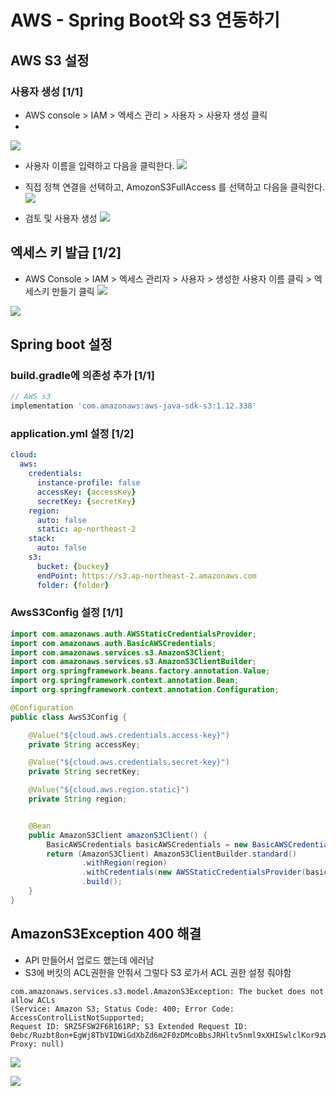 # AWS - Spring Boot와 S3 연동하기

## AWS S3 설정
### 사용자 생성 [1/1]
- AWS console > IAM > 엑세스 관리 > 사용자 > 사용자 생성 클릭
- 
![](https://github.com/dididiri1/TIL/blob/main/AWS/Springboot/images/01.png?raw=true)

- 사용자 이름을 입력하고 다음을 클릭한다.
![](https://github.com/dididiri1/TIL/blob/main/AWS/Springboot/images/02.png?raw=true)

- 직접 정책 연결을 선택하고, AmozonS3FullAccess 를 선택하고 다음을 클릭한다.
![](https://github.com/dididiri1/TIL/blob/main/AWS/Springboot/images/03.png?raw=true)

- 검토 및 사용자 생성
![](https://github.com/dididiri1/TIL/blob/main/AWS/Springboot/images/04.png?raw=true)

## 엑세스 키 발급 [1/2]
- AWS Console > IAM > 엑세스 관리자 > 사용자 > 생성한 사용자 이름 클릭 > 엑세스키 만들기 클릭
![](https://github.com/dididiri1/TIL/blob/main/AWS/Springboot/images/06_1.png?raw=true)


![](https://github.com/dididiri1/TIL/blob/main/AWS/Springboot/images/06.png?raw=true)

## Spring boot 설정
### build.gradle에 의존성 추가 [1/1]
``` gradle
// AWS s3
implementation 'com.amazonaws:aws-java-sdk-s3:1.12.338'
```

### application.yml 설정 [1/2]
``` yml
cloud:
  aws:
    credentials:
      instance-profile: false
      accessKey: {accessKey}
      secretKey: {secretKey}
    region:
      auto: false
      static: ap-northeast-2
    stack:
      auto: false
    s3:
      bucket: {buckey}
      endPoint: https://s3.ap-northeast-2.amazonaws.com
      folder: {folder}
```

### AwsS3Config 설정 [1/1]
```java
import com.amazonaws.auth.AWSStaticCredentialsProvider;
import com.amazonaws.auth.BasicAWSCredentials;
import com.amazonaws.services.s3.AmazonS3Client;
import com.amazonaws.services.s3.AmazonS3ClientBuilder;
import org.springframework.beans.factory.annotation.Value;
import org.springframework.context.annotation.Bean;
import org.springframework.context.annotation.Configuration;

@Configuration
public class AwsS3Config {

    @Value("${cloud.aws.credentials.access-key}")
    private String accessKey;

    @Value("${cloud.aws.credentials.secret-key}")
    private String secretKey;

    @Value("${cloud.aws.region.static}")
    private String region;


    @Bean
    public AmazonS3Client amazonS3Client() {
        BasicAWSCredentials basicAWSCredentials = new BasicAWSCredentials(accessKey, secretKey);
        return (AmazonS3Client) AmazonS3ClientBuilder.standard()
                .withRegion(region)
                .withCredentials(new AWSStaticCredentialsProvider(basicAWSCredentials))
                .build();
    }
}
``` 

## AmazonS3Exception 400 해결
- API 만들어서 업로드 했는데 에러남
- S3에 버킷의 ACL권한을 안줘서 그렇다 S3 로가서 ACL 권한 설정 줘야함
``` log
com.amazonaws.services.s3.model.AmazonS3Exception: The bucket does not allow ACLs   
(Service: Amazon S3; Status Code: 400; Error Code: AccessControlListNotSupported;   
Request ID: SRZ5FSW2F6R161RP; S3 Extended Request ID: 0ebc/Ruzbt8on+EgWj8TbVIDWiGdXbZd6m2F0zDMcoBbsJRHltv5nml9xXHISwlclKor9zWuxMDU4tvOoYYJzA==; Proxy: null)
``` 

![](https://github.com/dididiri1/TIL/blob/main/AWS/Springboot/images/08.png?raw=true)

![](https://github.com/dididiri1/TIL/blob/main/AWS/Springboot/images/09.png?raw=true)





